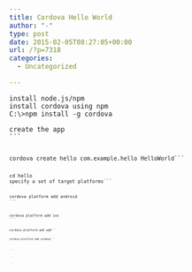 ```yaml
---
title: Cordova Hello World
author: "-"
type: post
date: 2015-02-05T08:27:05+00:00
url: /?p=7318
categories:
  - Uncategorized

---
```

<pre class="prettyprint"><code><span class="pln">install node.js/npm
install cordova using npm
C<span class="pun">:\><span class="pln">npm install <span class="pun">-<span class="pln">g cordova

create the app
```

<pre class="prettyprint"><code><span class="pln">cordova create hello com<span class="pun">.<span class="pln">example<span class="pun">.<span class="pln">hello <span class="typ">HelloWorld```

<pre class="prettyprint"><code><span class="pln">cd hello
specify a set of target platforms```

<pre class="prettyprint"><code><span class="pln">cordova platform add android
```

<pre class="prettyprint"><code><span class="pln">cordova platform add ios
```

<pre class="prettyprint"><code><span class="pln">cordova platform add wp8```

<pre class="prettyprint"><code><span class="pln">cordova platform add windows```

<pre class="prettyprint"><code><span class="pln">
```

<pre class="prettyprint"><code><span class="pln"> ```

<pre class="prettyprint"><code><span class="pln"> ```